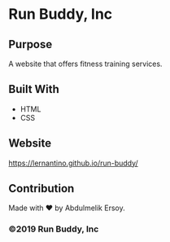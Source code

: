 # Run Buddy, Inc

## Purpose

A website that offers fitness training services. 

## Built With

* HTML
* CSS

## Website
https://lernantino.github.io/run-buddy/


## Contribution
Made with ❤️ by Abdulmelik Ersoy.

### ©️2019 Run Buddy, Inc 
